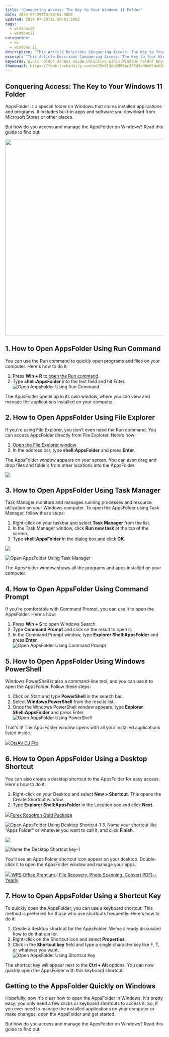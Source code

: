 ```yaml
---
title: "Conquering Access: The Key to Your Windows 11 Folder"
date: 2024-07-29T15:50:01.508Z
updated: 2024-07-30T15:50:01.508Z
tags:
  - windows10
  - windows11
categories:
  - os
  - windows 11
description: "This Article Describes Conquering Access: The Key to Your Windows 11 Folder"
excerpt: "This Article Describes Conquering Access: The Key to Your Windows 11 Folder"
keywords: Win11 Folder Access Guide,Unlocking Win11,Windows Folder Navigation,Navigate Win11 Directories,Master Win11 File Access,Open Windows 11 Files Easily,Secure Win11 Folder Permissions
thumbnail: https://thmb.techidaily.com/ad35e613eb8093bc386d3ad0e03dab2452cb6287c2a9dc982549b63b19fe6d70.jpg
---
```


## Conquering Access: The Key to Your Windows 11 Folder

 AppsFolder is a special folder on Windows that stores installed applications and programs. It includes built-in apps and software you download from Microsoft Stores or other places.

 But how do you access and manage the AppsFolder on Windows? Read this guide to find out.

<!-- affiliate ads begin -->
<a href="https://electronicx.pxf.io/c/5597632/1872496/14483" target="_top" id="1872496"><img src="//a.impactradius-go.com/display-ad/14483-1872496" border="0" alt="" width="750" height="625"/></a><img height="0" width="0" src="https://imp.pxf.io/i/5597632/1872496/14483" style="position:absolute;visibility:hidden;" border="0" />
<!-- affiliate ads end -->
## 1\. How to Open AppsFolder Using Run Command

 You can use the Run command to quickly open programs and files on your computer. Here's how to do it:

1. Press **Win + R** to [open the Run command](https://www.makeuseof.com/windows-open-run-command-dialog-box/).
2. Type **shell:AppsFolder** into the text field and hit Enter.  
![Open AppsFolder Using Run Command](https://static1.makeuseofimages.com/wordpress/wp-content/uploads/2023/07/open-appsfolder-using-run-command.jpg)

 The AppsFolder opens up in its own window, where you can view and manage the applications installed on your computer.

## 2\. How to Open AppsFolder Using File Explorer

 If you're using File Explorer, you don't even need the Run command. You can access AppsFolder directly from File Explorer. Here's how:

1. [Open the File Explorer window](https://www.makeuseof.com/windows-open-file-explorer/).
2. In the address bar, type **shell:AppsFolder** and press **Enter**.

 The AppsFolder window appears on your screen. You can even drag and drop files and folders from other locations into the AppsFolder.

<!-- affiliate ads begin -->
<a href="https://secure.2checkout.com/order/checkout.php?PRODS=4620780&QTY=1&AFFILIATE=108875&CART=1"><img src="https://secure.avangate.com/images/merchant/07dd4d5a72f5740ef0f035f201951476/728__90banner.jpg" border="0"></a>
<!-- affiliate ads end -->
## 3\. How to Open AppsFolder Using Task Manager

 Task Manager monitors and manages running processes and resource utilization on your Windows computer. To open the AppsFolder using Task Manager, follow these steps:

1. Right-click on your taskbar and select **Task Manager** from the list.
2. In the Task Manager window, click **Run new task** at the top of the screen.
3. Type **shell:AppsFolder** in the dialog box and click **OK**.  
<!-- affiliate ads begin -->
<a href="https://secure.2checkout.com/order/checkout.php?PRODS=3727260&QTY=1&AFFILIATE=108875&CART=1"><img src="http://www.aiseesoft.com/avangate/30p/banner.jpg" border="0"></a>
<!-- affiliate ads end -->
![Open AppsFolder Using Task Manager](https://static1.makeuseofimages.com/wordpress/wp-content/uploads/2023/07/open-appsfolder-using-task-manager.jpg)

 The AppsFolder window shows all the programs and apps installed on your computer.

## 4\. How to Open AppsFolder Using Command Prompt

 If you're comfortable with Command Prompt, you can use it to open the AppsFolder. Here's how:

1. Press **Win + S** to open Windows Search.
2. Type **Command Prompt** and click on the result to open it.
3. In the Command Prompt window, type **Explorer Shell:AppsFolder**​ and press **Enter**.  
![Open AppsFolder Using Command Prompt](https://static1.makeuseofimages.com/wordpress/wp-content/uploads/2023/07/open-appsfolder-using-command-prompt.jpg)

## 5\. How to Open AppsFolder Using Windows PowerShell

 Windows PowerShell is also a command-line tool, and you can use it to open the AppsFolder. Follow these steps:

1. Click on Start and type **PowerShell** in the search bar.
2. Select **Windows PowerShell** from the results list.
3. Once the Windows PowerShell window appears, type **Explorer Shell:AppsFolder** and press Enter.  
![Open AppsFolder Using PowerShell](https://static1.makeuseofimages.com/wordpress/wp-content/uploads/2023/07/open-appsfolder-using-powershell.jpg)

 That's it! The AppsFolder window opens with all your installed applications listed inside.

<!-- affiliate ads begin -->
<a href="https://otszone.ots7.com/order/checkout.php?PRODS=4713321&QTY=1&AFFILIATE=108875&CART=1"><img src="https://green.ots7.com/screenshots/OtsAV/OtsAVDJ1.90-300x188.jpg" border="0">OtsAV DJ Pro</a>
<!-- affiliate ads end -->
## 6\. How to Open AppsFolder Using a Desktop Shortcut

 You can also create a desktop shortcut to the AppsFolder for easy access. Here's how to do it:

1. Right-click on your Desktop and select **New > Shortcut**. This opens the Create Shortcut window.
2. Type **Explorer Shell:AppsFolder** in the Location box and click **Next**.  
<!-- affiliate ads begin -->
<a href="https://secure.2checkout.com/order/checkout.php?PRODS=4727541&QTY=1&AFFILIATE=108875&CART=1"><img src="https://secure.avangate.com/images/merchant/5f4f7141b65a730b4efb0e0d51f63e94/products/copy_copy_forexrobotronbox.gif" border="0">Forex Robotron Gold Package</a>
<!-- affiliate ads end -->
![Open AppsFolder Using Desktop Shortcut-1](https://static1.makeuseofimages.com/wordpress/wp-content/uploads/2023/07/open-appsfolder-using-desktop-shortcut-1.jpg)
3. Name your shortcut like “Apps Folder” or whatever you want to call it, and click **Finish**.  
<!-- affiliate ads begin -->
<a href="https://store.bitdefender.com/affiliate.php?ACCOUNT=BITLATIN&AFFILIATE=108875&PATH=http%3A%2F%2Fwww.bitdefender.com%2Fbusiness%3FAFFILIATE%3D108875%26RESOURCE%3D30%2525%2BOff%2Ball%2BGravityZone%2BProducts"><img src="https://www.bitdefender.com/content/dam/bitdefender/business/campaign/1200X628.png" border="0"></a>
<!-- affiliate ads end -->
![Name the Desktop Shortcut key-1](https://static1.makeuseofimages.com/wordpress/wp-content/uploads/2023/07/name-the-desktop-shortcut-key-1.jpg)

 You'll see an Apps Folder shortcut icon appear on your desktop. Double-click it to open the AppsFolder window and manage your apps.

<!-- affiliate ads begin -->
<a href="https://secure.2checkout.com/order/checkout.php?PRODS=38729081&QTY=1&AFFILIATE=108875&CART=1"><img src="https://website-prod.cache.wpscdn.com/img/wps-spreadsheet-free-excel-editor-online-offline-1x.93e269d.png" border="0">
WPS Office Premium ( File Recovery, Photo Scanning, Convert PDF)--Yearly</a>
<!-- affiliate ads end -->
## 7\. How to Open AppsFolder Using a Shortcut Key

 To quickly open the AppsFolder, you can use a keyboard shortcut. This method is preferred for those who use shortcuts frequently. Here's how to do it:

1. Create a desktop shortcut for the AppsFolder. We've already discussed how to do that earlier.
2. Right-click on the Shortcut icon and select **Properties**.
3. Click in the **Shortcut key** field and type a single character key like F, T, or whatever you want.  
![Open AppsFolder Using Shortcut Key](https://static1.makeuseofimages.com/wordpress/wp-content/uploads/2023/07/open-appsfolder-using-shortcut-key.jpg)

 The shortcut key will appear next to the **Ctrl + Alt** options. You can now quickly open the AppsFolder with this keyboard shortcut.

## Getting to the AppsFolder Quickly on Windows

 Hopefully, now it's clear how to open the AppsFolder in Windows. It's pretty easy; you only need a few clicks or keyboard shortcuts to access it. So, if you ever need to manage the installed applications on your computer or make changes, open the AppsFolder and get started.

 But how do you access and manage the AppsFolder on Windows? Read this guide to find out.



<ins class="adsbygoogle"
      style="display:block"
      data-ad-client="ca-pub-7571918770474297"
      data-ad-slot="8358498916"
      data-ad-format="auto"
      data-full-width-responsive="true"></ins>



